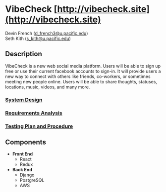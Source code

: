 # VibeCheck [http://vibecheck.site](http://vibecheck.site)  
Devin French (d_french3@u.pacific.edu)  
Seth Kith (s_kith@u.pacific.edu)

## Description
VibeCheck is a new web social media platform. Users will be able to sign up free or use their current facebook accounts to sign-in.  It will provide users a new way to connect with others like friends, co-workers, or sometimes meeting new people online. Users will be able to share thoughts, statuses, locations, music, videos, and many more. 

### [System Design](https://github.com/comp195/Spring2020Project-vibecheck/blob/master/documents/System%20Design.docx)

### [Requirements Analysis](https://github.com/comp195/Spring2020Project-vibecheck/blob/master/documents/Requirements%20Analysis.docx)

### [Testing Plan and Procedure](https://github.com/comp195/Spring2020Project-vibecheck/blob/master/documents/Testing%20Procedure%20%26%20Plan.xlsx)

## Components
- **Front End**
  - React
  - Redux
- **Back End**
  - Django
  - PostgreSQL
  - AWS
